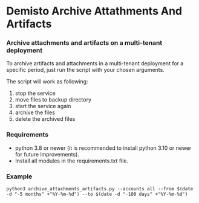 # Demisto Archive Attathments And Artifacts

### Archive attachments and artifacts on a multi-tenant deployment
To archive artifacts and attachments in a multi-tenant deployment for a specific period, just run the script with your chosen arguments.

The script will work as following:
1. stop the service
2. move files to backup directory
3. start the service again
4. archive the files
5. delete the archived files

### Requirements
- python 3.8 or newer (it is recommended to install python 3.10 or newer for future improvements).
- Install all modules in the requirements.txt file.

### Example
`python3 archive_attachments_artifacts.py --accounts all --from $(date -d "-5 months" +"%Y-%m-%d") --to $(date -d "-100 days" +"%Y-%m-%d")`
